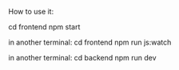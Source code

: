 How to use it:

cd frontend
npm start

in another terminal:
cd  frontend
npm run js:watch

in another terminal:
cd backend
npm run dev